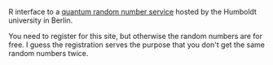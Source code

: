 R interface to a [quantum random number service](https://qrng.physik.hu-berlin.de/download) hosted by the Humboldt university in Berlin.

You need to register for this site, but otherwise the random numbers are for free. I guess the registration serves the purpose that you don't get the same random numbers twice. 
